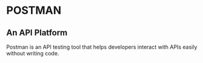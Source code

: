 # POSTMAN
## An API Platform
Postman is an API testing tool that helps developers interact with APIs easily without writing code.
